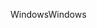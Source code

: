 <span data-ttu-id="6155c-101">Windows</span><span class="sxs-lookup"><span data-stu-id="6155c-101">Windows</span></span>